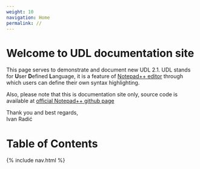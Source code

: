 ```yaml
---
weight: 10
navigation: Home
permalink: //
---
```


Welcome to UDL documentation site
=================================

This page serves to demonstrate and document new UDL 2.1.
UDL stands for **U**ser **D**efined **L**anguage, it is a feature of
[Notepad++ editor](https://notepad-plus-plus.org/) through
which users can define their own syntax highlighting.

Also, please note that this is documentation site only, source code is available at
[official Notepad++ github page](https://github.com/notepad-plus-plus/notepad-plus-plus)

Thank you and best regards,    
Ivan Radić

Table of Contents
=================

{% include nav.html %}
